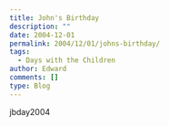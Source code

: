 ```yaml
---
title: John's Birthday
description: ""
date: 2004-12-01
permalink: 2004/12/01/johns-birthday/
tags:
  - Days with the Children
author: Edward
comments: []
type: Blog
---
```


<wpg2>jbday2004</wpg2>

